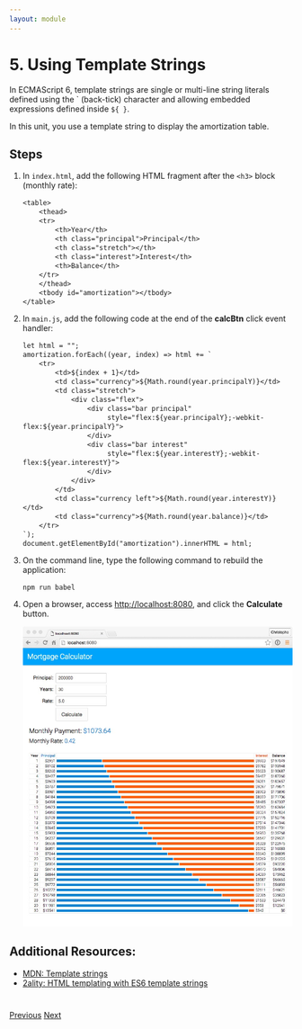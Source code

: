 ```yaml
---
layout: module
---
```

# 5. Using Template Strings

In ECMAScript 6, template strings are single or multi-line string literals defined using the \` (back-tick) character and allowing embedded expressions defined inside ```${ }```. 

In this unit, you use a template string to display the amortization table.

## Steps
	 
1. In `index.html`, add the following HTML fragment after the ```<h3>``` block (monthly rate):
 
    ```
    <table>
        <thead>
        <tr>
            <th>Year</th>
            <th class="principal">Principal</th>
            <th class="stretch"></th>
            <th class="interest">Interest</th>
            <th>Balance</th>
        </tr>
        </thead>
        <tbody id="amortization"></tbody>
    </table>
    ```
 
1. In `main.js`, add the following code at the end of the **calcBtn** click event handler:  	 

    ```
	let html = "";
	amortization.forEach((year, index) => html += `
		<tr>
			<td>${index + 1}</td>
			<td class="currency">${Math.round(year.principalY)}</td> 
			<td class="stretch">
				<div class="flex">
					<div class="bar principal" 
						 style="flex:${year.principalY};-webkit-flex:${year.principalY}">
					</div>
					<div class="bar interest" 
						 style="flex:${year.interestY};-webkit-flex:${year.interestY}">
					</div>
				</div>
			</td>
			<td class="currency left">${Math.round(year.interestY)}</td> 
			<td class="currency">${Math.round(year.balance)}</td>
		</tr>
	`);
	document.getElementById("amortization").innerHTML = html;
	```
	
1. On the command line, type the following command to rebuild the application:
    
    ```
    npm run babel
    ```

1. Open a browser, access [http://localhost:8080](http://localhost:8080), and click the **Calculate** button.

    ![](images/amortization-table.jpg)


## Additional Resources:

- [MDN: Template strings](https://developer.mozilla.org/en-US/docs/Web/JavaScript/Reference/template_strings)
- [2ality: HTML templating with ES6 template strings](http://www.2ality.com/2015/01/template-strings-html.html)


<div class="row" style="margin-top:40px;">
<div class="col-sm-12">
<a href="ecmascript6-arrow-functions.html" class="btn btn-default"><i class="glyphicon glyphicon-chevron-left"></i> Previous</a>
<a href="ecmascript6-setup-webpack.html" class="btn btn-default pull-right">Next <i class="glyphicon glyphicon-chevron-right"></i></a>
</div>
</div>

